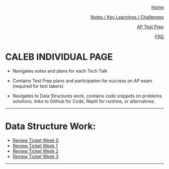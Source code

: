 <p align="right"><a href="https://calebkimsd.github.io/Tri-3-CSA/">Home</a></p>
<p align="right"><a href="https://calebkimsd.github.io/Tri-3-CSA/notes">Notes / Key Learnings / Challenges</a></p>
<p align="right"><a href="https://calebkimsd.github.io/Tri-3-CSA/testprep">AP Test Prep</a></p>
<p align="right"><a href="https://calebkimsd.github.io/Tri-3-CSA/FRQ">FRQ</a></p>

# CALEB INDIVIDUAL PAGE
- Navigates notes and plans for each Tech Talk

- Contains Test Prep plans and participation for success on AP exam (required for test takers)

- Navigates to Data Structures work, contains code snippets on problems solutions, links to GitHub for Code, Replit for runtime, or alternatives
-----------

# Data Structure Work:
- [Review Ticket Week 0](https://github.com/zenxha/musicgacha/issues/7)
- [Review Ticket Week 1](https://github.com/calebkimsd/Tri-3-CSA/issues/1)
- [Review Ticket Week 2](https://github.com/calebkimsd/Tri-3-CSA/issues/2)
- [Review Ticket Week 3](https://github.com/calebkimsd/Tri-3-CSA/issues/3)

-----------
